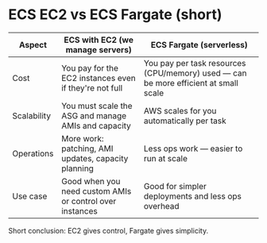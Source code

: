 # ECS EC2 vs ECS Fargate (short)

| Aspect | ECS with EC2 (we manage servers) | ECS Fargate (serverless) |
|---|---|---|
| Cost | You pay for the EC2 instances even if they're not full | You pay per task resources (CPU/memory) used — can be more efficient at small scale
| Scalability | You must scale the ASG and manage AMIs and capacity | AWS scales for you automatically per task
| Operations | More work: patching, AMI updates, capacity planning | Less ops work — easier to run at scale
| Use case | Good when you need custom AMIs or control over instances | Good for simpler deployments and less ops overhead

Short conclusion: EC2 gives control, Fargate gives simplicity.
